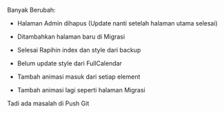Banyak Berubah:

- Halaman Admin dihapus (Update nanti setelah halaman utama selesai)

- Ditambahkan halaman baru di Migrasi

- Selesai Rapihin index dan style dari backup

- Belum update style dari FullCalendar

- Tambah animasi masuk dari setiap element

- Tambah animasi lagi seperti halaman Migrasi

Tadi ada masalah di Push Git
